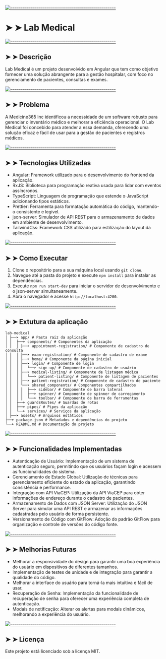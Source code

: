 
[![-----------------------------------------------------](https://raw.githubusercontent.com/andreasbm/readme/master/assets/lines/colored.png)](#-lab-medical)


# ➤ ➤ Lab Medical


[![-----------------------------------------------------](https://raw.githubusercontent.com/andreasbm/readme/master/assets/lines/colored.png)](#descrio)


## ➤ ➤ Descrição

Lab Medical é um projeto desenvolvido em Angular que tem como objetivo fornecer uma solução abrangente para a gestão hospitalar, com foco no gerenciamento de pacientes, consultas e exames.


[![-----------------------------------------------------](https://raw.githubusercontent.com/andreasbm/readme/master/assets/lines/colored.png)](#problema)


## ➤ ➤ Problema

A Medicine365 Inc identificou a necessidade de um software robusto para gerenciar o inventário médico e melhorar a eficiência operacional. O Lab Medical foi concebido para atender a essa demanda, oferecendo uma solução eficaz e fácil de usar para a gestão de pacientes e registros médicos.


[![-----------------------------------------------------](https://raw.githubusercontent.com/andreasbm/readme/master/assets/lines/colored.png)](#-tecnologias-utilizadas)


## ➤ ➤ Tecnologias Utilizadas

- Angular: Framework utilizado para o desenvolvimento do frontend da aplicação.
- RxJS: Biblioteca para programação reativa usada para lidar com eventos assíncronos.
- TypeScript: Linguagem de programação que estende o JavaScript adicionando tipos estáticos.
- Prettier: Ferramenta para formatação automática do código, mantendo-o consistente e legível.
- json-server: Simulador de API REST para o armazenamento de dados em ambiente de desenvolvimento.
- TailwindCss: Framework CSS utilizado para estilização do layout da aplicação.


[![-----------------------------------------------------](https://raw.githubusercontent.com/andreasbm/readme/master/assets/lines/colored.png)](#-como-executar)


## ➤ ➤ Como Executar

1. Clone o repositório para a sua máquina local usando `git clone`.
2. Navegue até a pasta do projeto e execute `npm install` para instalar as dependências.
3. Execute `npm run start-dev` para iniciar o servidor de desenvolvimento e o json-server simultaneamente.
4. Abra o navegador e acesse `http://localhost:4200`.


[![-----------------------------------------------------](https://raw.githubusercontent.com/andreasbm/readme/master/assets/lines/colored.png)](#-extutura-da-aplicao)


## ➤ ➤ Extutura da aplicação

```
lab-medical 
│ ├──➤ app/ # Pasta raiz da aplicação 
│ │  ├──➤ components/ # Componentes da aplicação 
│ │  │ ├──➤ appointment-registration/ # Componente de cadastro de consulta 
│ │  │ ├──➤ exam-registration/ # Componente de cadastro de exame 
│ │  │ ├──➤ home/ # Componente da página inicial 
│ │  │ ├──➤ login/ # Componente de login 
│ │  │ │  └──➤ sign-up/ # Componente de cadastro de usuário 
│ │  │ ├──➤ medical-listing/ # Componente de listagem médica 
│ │  │ │  └──➤ patient-listing/ # Componente de listagem de pacientes 
│ │  │ ├──➤ patient-registration/ # Componente de cadastro de paciente 
│ │  │ └──➤ shared_components/ # Componentes compartilhados 
│ │  │ │  ├──➤ sidebar/ # Componente de barra lateral 
│ │  │ │  ├──➤ spinner/ # Componente de spinner de carregamento 
│ │  │ │  └──➤ toolbar/ # Componente de barra de ferramentas 
│ │  ├──➤ guardsRoutes/ # Guardas de rotas 
│ │  ├──➤ pipes/ # Pipes da aplicação 
│ │  └──➤ services/ # Serviços da aplicação 
│ ├──➤ assets/ # Arquivos estáticos 
├──➤ package.json # Metadados e dependências do projeto 
└──➤ README.md # Documentação do projeto
```

[![-----------------------------------------------------](https://raw.githubusercontent.com/andreasbm/readme/master/assets/lines/colored.png)](#funcionalidades-implementadas)


## ➤ ➤ Funcionalidades Implementadas

- Autenticação de Usuário: Implementação de um sistema de autenticação seguro, permitindo que os usuários façam login e acessem as funcionalidades do sistema.
- Gerenciamento de Estado Global: Utilização de técnicas para gerenciamento eficiente do estado da aplicação, garantindo consistência e performance.
- Integração com API ViaCEP: Utilização da API ViaCEP para obter informações de endereço durante o cadastro de pacientes.
- Armazenamento de Dados com JSON Server: Utilização do JSON Server para simular uma API REST e armazenar as informações cadastradas pelo usuário de forma persistente.
- Versionamento de Código com GitFlow: Adoção do padrão GitFlow para organização e controle de versões do código fonte.


[![-----------------------------------------------------](https://raw.githubusercontent.com/andreasbm/readme/master/assets/lines/colored.png)](#-melhorias-futuras)


## ➤ ➤ Melhorias Futuras

- Melhorar a responsividade do design para garantir uma boa experiência do usuário em dispositivos de diferentes tamanhos.
- Implementação de testes de unidade e de integração para garantir a qualidade do código.
- Melhorar a interface do usuário para torná-la mais intuitiva e fácil de usar.
- Recuperação de Senha: Implementação da funcionalidade de recuperação de senha para oferecer uma experiência completa de autenticação.
- Modais de notificação: Alterar os alertas para modais dinâmicos, melhorando a experiência do usuário.


[![-----------------------------------------------------](https://raw.githubusercontent.com/andreasbm/readme/master/assets/lines/colored.png)](#licença)


## ➤ ➤ Licença

Este projeto está licenciado sob a licença MIT.
